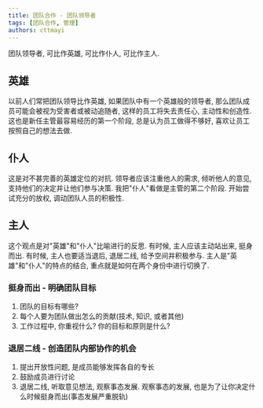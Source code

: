 ```yaml
---
title: 团队合作 - 团队领导者
tags: [团队合作, 管理]
authors: cttmayi
---
```


团队领导者, 可比作英雄, 可比作仆人, 可比作主人.

## 英雄
以前人们常把团队领导比作英雄, 如果团队中有一个英雄般的领导者, 那么团队成员可能会被视为受害者或被动追随者, 这样的员工将失去责任心, 主动性和创造性.
这也是新任主管最容易经历的第一个阶段, 总是认为员工做得不够好, 喜欢让员工按照自己的想法去做.

## 仆人
这是对不甚完善的英雄定位的对抗. 领导者应该注重他人的需求, 倾听他人的意见, 支持他们的决定并让他们参与决策.
我把"仆人"看做是主管的第二个阶段. 开始尝试充分的放权, 调动团队人员的积极性. 

## 主人
这个观点是对"英雄"和"仆人"比喻进行的反思. 有时候, 主人应该主动站出来, 挺身而出. 有时候, 主人也要适当退后, 退居二线, 给予空间并积极参与. 主人是"英雄"和"仆人"的特点的结合, 重点就是如何在两个身份中进行切换了.

### 挺身而出 - 明确团队目标
1. 团队的目标有哪些?
2. 每个人要为团队做出怎么的贡献(技术, 知识, 或者其他)
3. 工作过程中, 你重视什么? 你的目标和原则是什么?

### 退居二线 - 创造团队内部协作的机会
1. 提出开放性问题, 是成员能够发挥各自的专长
2. 鼓励成员进行讨论
3. 退居二线, 听取意见想法, 观察事态发展.
观察事态的发展, 也是为了让你决定什么时候挺身而出(事态发展严重脱轨)